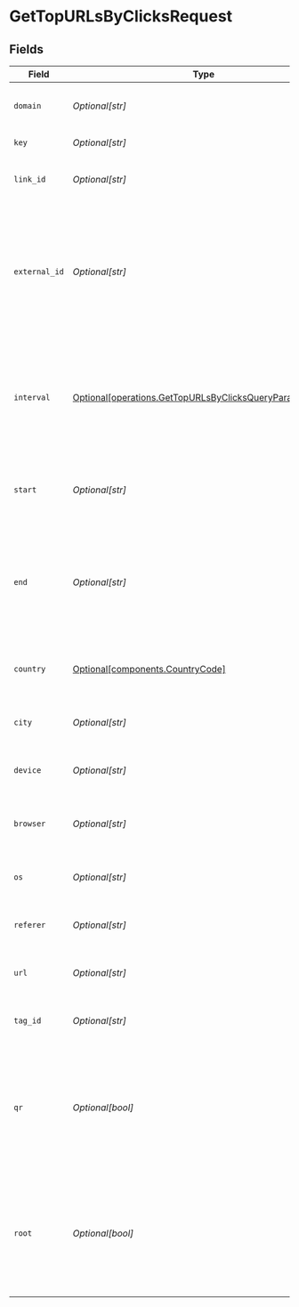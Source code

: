# GetTopURLsByClicksRequest


## Fields

| Field                                                                                                                        | Type                                                                                                                         | Required                                                                                                                     | Description                                                                                                                  |
| ---------------------------------------------------------------------------------------------------------------------------- | ---------------------------------------------------------------------------------------------------------------------------- | ---------------------------------------------------------------------------------------------------------------------------- | ---------------------------------------------------------------------------------------------------------------------------- |
| `domain`                                                                                                                     | *Optional[str]*                                                                                                              | :heavy_minus_sign:                                                                                                           | The domain to filter analytics for.                                                                                          |
| `key`                                                                                                                        | *Optional[str]*                                                                                                              | :heavy_minus_sign:                                                                                                           | The short link slug.                                                                                                         |
| `link_id`                                                                                                                    | *Optional[str]*                                                                                                              | :heavy_minus_sign:                                                                                                           | The unique ID of the short link on Dub.                                                                                      |
| `external_id`                                                                                                                | *Optional[str]*                                                                                                              | :heavy_minus_sign:                                                                                                           | This is the ID of the link in the your database. Must be prefixed with 'ext_' when passed as a query parameter.              |
| `interval`                                                                                                                   | [Optional[operations.GetTopURLsByClicksQueryParamInterval]](../../models/operations/gettopurlsbyclicksqueryparaminterval.md) | :heavy_minus_sign:                                                                                                           | The interval to retrieve analytics for. Takes precedence over start and end. If undefined, defaults to 24h.                  |
| `start`                                                                                                                      | *Optional[str]*                                                                                                              | :heavy_minus_sign:                                                                                                           | The start date and time when to retrieve analytics from.                                                                     |
| `end`                                                                                                                        | *Optional[str]*                                                                                                              | :heavy_minus_sign:                                                                                                           | The end date and time when to retrieve analytics from. If not provided, defaults to the current date.                        |
| `country`                                                                                                                    | [Optional[components.CountryCode]](../../models/components/countrycode.md)                                                   | :heavy_minus_sign:                                                                                                           | The country to retrieve analytics for.                                                                                       |
| `city`                                                                                                                       | *Optional[str]*                                                                                                              | :heavy_minus_sign:                                                                                                           | The city to retrieve analytics for.                                                                                          |
| `device`                                                                                                                     | *Optional[str]*                                                                                                              | :heavy_minus_sign:                                                                                                           | The device to retrieve analytics for.                                                                                        |
| `browser`                                                                                                                    | *Optional[str]*                                                                                                              | :heavy_minus_sign:                                                                                                           | The browser to retrieve analytics for.                                                                                       |
| `os`                                                                                                                         | *Optional[str]*                                                                                                              | :heavy_minus_sign:                                                                                                           | The OS to retrieve analytics for.                                                                                            |
| `referer`                                                                                                                    | *Optional[str]*                                                                                                              | :heavy_minus_sign:                                                                                                           | The referer to retrieve analytics for.                                                                                       |
| `url`                                                                                                                        | *Optional[str]*                                                                                                              | :heavy_minus_sign:                                                                                                           | The URL to retrieve analytics for.                                                                                           |
| `tag_id`                                                                                                                     | *Optional[str]*                                                                                                              | :heavy_minus_sign:                                                                                                           | The tag ID to retrieve analytics for.                                                                                        |
| `qr`                                                                                                                         | *Optional[bool]*                                                                                                             | :heavy_minus_sign:                                                                                                           | Filter for QR code scans. If true, filter for QR codes only. If false, filter for links only. If undefined, return both.     |
| `root`                                                                                                                       | *Optional[bool]*                                                                                                             | :heavy_minus_sign:                                                                                                           | Filter for root domains. If true, filter for domains only. If false, filter for links only. If undefined, return both.       |
